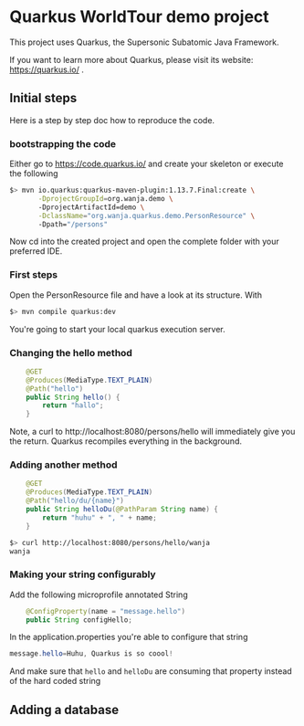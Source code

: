 # Quarkus WorldTour demo project

This project uses Quarkus, the Supersonic Subatomic Java Framework.

If you want to learn more about Quarkus, please visit its website: https://quarkus.io/ .

## Initial steps
Here is a step by step doc how to reproduce the code. 

### bootstrapping the code
Either go to https://code.quarkus.io/ and create your skeleton or execute the following

```bash
$> mvn io.quarkus:quarkus-maven-plugin:1.13.7.Final:create \
       -DprojectGroupId=org.wanja.demo \ 
       -DprojectArtifactId=demo \
       -DclassName="org.wanja.quarkus.demo.PersonResource" \       
       -Dpath="/persons"
```

Now cd into the created project and open the complete folder with your preferred IDE.

### First steps
Open the PersonResource file and have a look at its structure. With 
```bash 
$> mvn compile quarkus:dev
```

You're going to start your local quarkus execution server. 

### Changing the hello method
```java
    @GET
    @Produces(MediaType.TEXT_PLAIN)
    @Path("hello")
    public String hello() {
        return "hallo";
    }
```

Note, a curl to http://localhost:8080/persons/hello will immediately give you the return. Quarkus recompiles everything in the background.

### Adding another method
```java
    @GET
    @Produces(MediaType.TEXT_PLAIN)
    @Path("hello/du/{name}")
    public String helloDu(@PathParam String name) {
        return "huhu" + ", " + name;
    }
```

```bash
$> curl http://localhost:8080/persons/hello/wanja
wanja
```

### Making your string configurably
Add the following microprofile annotated String
```java
    @ConfigProperty(name = "message.hello")
    public String configHello;
```

In the application.properties you're able to configure that string
```java
message.hello=Huhu, Quarkus is so coool!
```

And make sure that `hello` and `helloDu` are consuming that property instead of the hard coded string


## Adding a database

